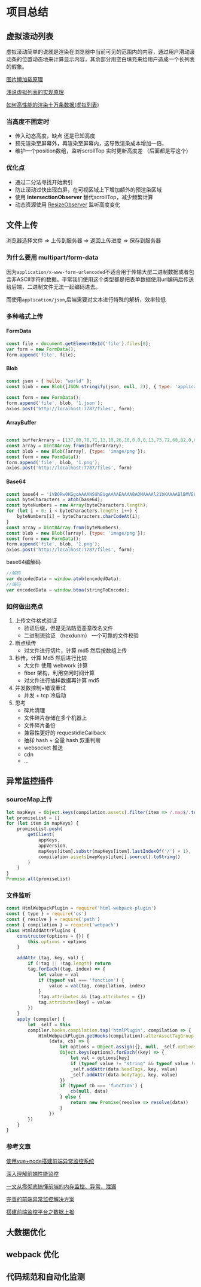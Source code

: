 # 项目总结

## 虚拟滚动列表

虚拟滚动简单的说就是渲染在浏览器中当前可见的范围内的内容，通过用户滑动滚动条的位置动态地来计算显示内容，其余部分用空白填充来给用户造成一个长列表的假象。

[图片懒加载原理](https://hateonion.me/posts/19jan30/)

[浅说虚拟列表的实现原理](https://github.com/dwqs/blog/issues/70)

[如何高性能的渲染十万条数据(虚拟列表)](https://github.com/chenqf/frontEndBlog/issues/16)

### 当高度不固定时

- 传入动态高度，缺点 还是已知高度
- 预先渲染至屏幕外，再渲染至屏幕内，这导致渲染成本增加一倍，
- 维护一个position数组，监听scrollTop 实时更新高度差 （后面都是写这个）

### 优化点

- 通过二分法寻找开始索引
- 防止滚动过快出现白屏，在可视区域上下增加额外的预渲染区域
- 使用 **IntersectionObserver** 替代scrollTop，减少频繁计算
- 动态资源使用 [ResizeObserver](https://developer.mozilla.org/zh-CN/docs/Web/API/ResizeObserver) 监听高度变化

## 文件上传

浏览器选择文件 => 上传到服务器 => 返回上传进度 => 保存到服务器

### 为什么要用 multipart/form-data

因为`application/x-www-form-urlencoded`不适合用于传输大型二进制数据或者包含非ASCII字符的数据。平常我们使用这个类型都是把表单数据使用url编码后传送给后端，二进制文件无法一起编码进去。

而使用`application/json`,后端需要对文本进行特殊的解析，效率较低

### 多种格式上传

#### FormData

```js
const file = document.getElementById('file').files[0];
var form = new FormData();
form.append('file', file);
```

#### Blob

```js
const json = { hello: "world" };
const blob = new Blob([JSON.stringify(json, null, 2)], { type: 'application/json' });
    
const form = new FormData();
form.append('file', blob, '1.json');
axios.post('http://localhost:7787/files', form);
```

#### ArrayBuffer

```js

const bufferArrary = [137,80,78,71,13,10,26,10,0,0,0,13,73,72,68,82,0,0,0,1,0,0,0,1,1,3,0,0,0,37,219,86,202,0,0,0,6,80,76,84,69,0,0,255,128,128,128,76,108,191,213,0,0,0,9,112,72,89,115,0,0,14,196,0,0,14,196,1,149,43,14,27,0,0,0,10,73,68,65,84,8,153,99,96,0,0,0,2,0,1,244,113,100,166,0,0,0,0,73,69,78,68,174,66,96,130];
const array = Uint8Array.from(bufferArrary);
const blob = new Blob([array], {type: 'image/png'});
const form = new FormData();
form.append('file', blob, '1.png');
axios.post('http://localhost:7787/files', form)
```

#### Base64

```js
const base64 = 'iVBORw0KGgoAAAANSUhEUgAAAAEAAAABAQMAAAAl21bKAAAABlBMVEUAAP+AgIBMbL/VAAAACXBIWXMAAA7EAAAOxAGVKw4bAAAACklEQVQImWNgAAAAAgAB9HFkpgAAAABJRU5ErkJggg==';
const byteCharacters = atob(base64);
const byteNumbers = new Array(byteCharacters.length);
for (let i = 0; i < byteCharacters.length; i++) {
	byteNumbers[i] = byteCharacters.charCodeAt(i);
}
const array = Uint8Array.from(byteNumbers);
const blob = new Blob([array], {type: 'image/png'});
const form = new FormData();
form.append('file', blob, '1.png');
axios.post('http://localhost:7787/files', form);
```

base64编解码

```js
//解码
var decodedData = window.atob(encodedData);
//编码
var encodedData = window.btoa(stringToEncode);
```



### 如何做出亮点

1. 上传文件格式验证
   - 验证后缀，但是无法防范恶意改名文件
   - 二进制流验证 （hexdunm） 一个可靠的文件校验
2. 断点续传
   - 对文件进行切片，计算 md5 然后按数组上传
3. 秒传，计算 Md5 然后进行比较
   - 大文件 使用 webwork 计算
   - fiber 架构，利用空闲时间计算
   - 对文件进行抽样数据再计算 md5
4. 并发数控制+错误重试
   - 并发 + tcp 冷启动
5. 思考
   - 碎片清理
   - 文件碎片存储在多个机器上
   - 文件碎片备份
   - 兼容性更好的 requestidleCallback
   - 抽样 hash + 全量 hash 双重判断
   - websocket 推送
   - cdn
   - ...

## 异常监控插件

### sourceMap上传

```js
let mapKeys = Object.keys(compilation.assets).filter(item => /.map$/.test(item.toLowerCase()))
let promiseList = []
for (let item in mapKeys) {
    promiseList.push(
        getClient(
            appKeys,
            appVersion,
            mapKeys[item].substr(mapKeys[item].lastIndexOf('/') + 1),
            compilation.assets[mapKeys[item]].source().toString()
        )
    )
}
Promise.all(promiseList)
```

### 文件监听

```js
const HtmlWebpackPlugin = require('html-webpack-plugin')
const { type } = require('os')
const { resolve } = require('path')
const { compilation } = require('webpack')
class HtmlAddAttrPlugins {
    constructor(options = {}) {
        this.options = options
    }

    addAttr (tag, key, val) {
        if (!tag || !tag.length) return
        tag.forEach((tag, index) => {
            let value = val
            if (typeof val === 'function') {
                value = val(tag, compilation, index)
            }
            !tag.attributes && (tag.attributes = {})
            tag.attributes[key] = value
        })
    }
    apply (compiler) {
        let _self = this
        compiler.hooks.compilation.tap('htmlPlugin', compilation => {
            HtmlWebpackPlugin.getHooks(compilation).alterAssetTagGroup.tapAysnc('htmlPlugin',
                (data, cb) => {
                    let options = Object.assign({}, null, _self.options.attributes)
                    Object.keys(options).forEach((key) => {
                        let val = options[key]
                        if (typeof value != "string" && typeof value != 'function') return
                        _self.addAttr(data.headTags, key, value)
                        _self.addAttr(data.bodyTags, key, value)
                    })
                    if (typeof cb === 'function') {
                        cb(null, data)
                    } else {
                        return new Promise(resolve => resolve(data))
                    }
                })
        })
    }
}
```

### 参考文章

[使用vue+node搭建前端异常监控系统](https://mp.weixin.qq.com/s?__biz=MzAwMDY2OTU3NQ==&mid=2247483938&idx=1&sn=071276a967d289cd6fc52599da7099fc&chksm=9ae420caad93a9dc3338077c4ebec113ce3815b107182792312d39d3dd58a6da42f86f2d94e7&mpshare=1&scene=1&srcid=1012eLPZMNk9ggaxTGm2Ofgi&sharer_sharetime=1602485080984&sharer_shareid=12302458a55e6884c1bb1c47ff44880d&key=e916915e2e1878497a86d937dde233c512320fc8e640b974e1f6c8c394c152aad3a254e5a4afe776e24633c05a376f0859850be412fb70d735aee1c4f2c332918e39756025b36355e5ce41ffc21e4190f8b32f8a56f9edc97078f44646c9e857c3fba9fdf680b5e4f92e9cffd766a34a0f91a8b579ea96b3beaddc2db079c7e5&ascene=1&uin=MTIwOTc2NTAyMQ%3D%3D&devicetype=Windows+10+x64&version=6300002f&lang=zh_CN&exportkey=AbhxOcEv5LRRnJfJpOYk54M%3D&pass_ticket=RBJLbuhFUaC7C9iLpQ3G0QWDO%2FARo9ozdYLpRAv%2BPLVGoUhb9Vsl%2FpuWtmjHagMs&wx_header=0)

[深入理解前端性能监控](https://mp.weixin.qq.com/s?__biz=MzUzNjk5MTE1OQ==&mid=2247487964&idx=1&sn=bd50e0b48efc9a26c733e76c4159762c&chksm=faec9504cd9b1c1222b63267a27939c567cd0306a1db227eb77132be1d467be008d344cf1d04&mpshare=1&scene=1&srcid=0913rGwXFrCN0r0Sw4dlB9eI&sharer_sharetime=1600002595509&sharer_shareid=12302458a55e6884c1bb1c47ff44880d&key=2feebe5847c6e0bc331f0531a0062a22c6a77e1714978022748867c3e6f7fdf3572cc4b0f1cefc7209b4ee272f0b306f520eb065c223c2e0a75e06144b45c94decfae44e4e2efd1cef22401d277069cf0f643807b04cb9e6840b48abcb43e9235449e0abc1e91d9bdfcf71c6f95545a19135a8486191820fde8c7da86053ae2b&ascene=1&uin=MTIwOTc2NTAyMQ%3D%3D&devicetype=Windows+10+x64&version=6300002f&lang=zh_CN&exportkey=AYK1gS0QZbiyqzYZK1AxjSY%3D&pass_ticket=RBJLbuhFUaC7C9iLpQ3G0QWDO%2FARo9ozdYLpRAv%2BPLVGoUhb9Vsl%2FpuWtmjHagMs&wx_header=0)

[一文从零彻底搞懂前端的内存监控、异常、泄漏](https://mp.weixin.qq.com/s?__biz=MzI2NTk2NzUxNg==&mid=2247488384&idx=1&sn=986fa865425162a9ac23259dec41671d&chksm=ea941173dde398654a1840c5abf482e71f69274c70d27bc5aff71caf7b6c04c9984e1fa3e35a&mpshare=1&scene=1&srcid=0911J18opV3TGVyDfVt5Avkw&sharer_sharetime=1599787444615&sharer_shareid=12302458a55e6884c1bb1c47ff44880d&key=c30e52a6f1284ff4350756ad970a6facd60382717dc26f8beb7f9138b3b55be70dbdd831275f3370037525d45d6bf4b9900c7a7e126901013bb62caba32afbb5bd5b86da5997434ea34cc766ac627b280f23b48f703657f0240834d11d0b3cd13c342aa454412dea2853e0ae4059c0a44ceb3d0367d53d5b59229916b7c47b0d&ascene=1&uin=MTIwOTc2NTAyMQ%3D%3D&devicetype=Windows+10+x64&version=6300002f&lang=zh_CN&exportkey=Af4iBS%2BDgcgsY5FmtNTv1rU%3D&pass_ticket=RBJLbuhFUaC7C9iLpQ3G0QWDO%2FARo9ozdYLpRAv%2BPLVGoUhb9Vsl%2FpuWtmjHagMs&wx_header=0)

[完善的前端异常监控解决方案](https://mp.weixin.qq.com/s?__biz=MzA3MjkwNTM1Mw==&mid=2649140436&idx=1&sn=ee16143bca46329e97f825e4e8018b03&chksm=87052b32b072a224c6748fdee887fed2e674eb8a9e8e56032a5819671bf1b695bda853e5a572&mpshare=1&scene=1&srcid=0819yumnayDisywshbEeNjsy&sharer_sharetime=1597848188765&sharer_shareid=12302458a55e6884c1bb1c47ff44880d&key=e916915e2e187849eea0cdd2d2945d6d3bd32745cf323c23d708dbbfda954aa0ba6305fc22ff9311e7fad83862288bf9aa991c7b3d0c1c5df0605562458b3b4ed28b794fdafa49043d52041a8ed4bade98c6eabe9ffa31369e2e902e7f87ced69a92df3e0fb76c650fb6fbf02e73ad1600f794af1976d463655b7d6b399f38ea&ascene=1&uin=MTIwOTc2NTAyMQ%3D%3D&devicetype=Windows+10+x64&version=6300002f&lang=zh_CN&exportkey=AUHT36tpKw4Y18ZV90c0kEk%3D&pass_ticket=RBJLbuhFUaC7C9iLpQ3G0QWDO%2FARo9ozdYLpRAv%2BPLVGoUhb9Vsl%2FpuWtmjHagMs&wx_header=0)

[搭建前端监控平台之数据上报](https://mp.weixin.qq.com/s?__biz=Mzg5NDAyNjc2MQ==&mid=2247485425&idx=1&sn=c6b9cf30bc5748e5ecfea40d63949499&chksm=c0249297f7531b8196f40c0f2908cc87ff634e0f96d62cbf35ca46d6339c2ed4424ddf111e9e&mpshare=1&scene=1&srcid=1110oDOswZMOEFXzypr3tBUI&sharer_sharetime=1604981995699&sharer_shareid=12302458a55e6884c1bb1c47ff44880d&key=2feebe5847c6e0bc7b1dac79d29ea0e15a1a01f7ba190cd7eae1aa71d893790bd3d1e5299374971282fc0f5574d3e1687084eeb9129ff7b798f0595fc45d84d0def007c84690c5dce423a2c64755d6d39d17e453f7c8e003e59a53a9d14ce4ac24219b06782354121fdebe48c66b20e8195a48c44aea4d87ab3bbf7e51a7a4b4&ascene=1&uin=MTIwOTc2NTAyMQ%3D%3D&devicetype=Windows+10+x64&version=6300002f&lang=zh_CN&exportkey=ARrT%2FYtgK3GYB%2FsKP1kiQ1k%3D&pass_ticket=RBJLbuhFUaC7C9iLpQ3G0QWDO%2FARo9ozdYLpRAv%2BPLVGoUhb9Vsl%2FpuWtmjHagMs&wx_header=0)

## 大数据优化

## webpack 优化

## 代码规范和自动化监测
